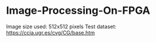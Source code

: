 # Image-Processing-On-FPGA

Image size used: 512x512 pixels
Test dataset: https://ccia.ugr.es/cvg/CG/base.htm
